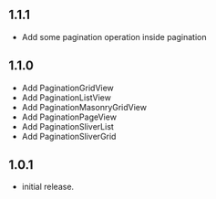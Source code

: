 ## 1.1.1

* Add some pagination operation inside pagination

## 1.1.0

* Add PaginationGridView
* Add PaginationListView
* Add PaginationMasonryGridView
* Add PaginationPageView
* Add PaginationSliverList
* Add PaginationSliverGrid

## 1.0.1

* initial release.
